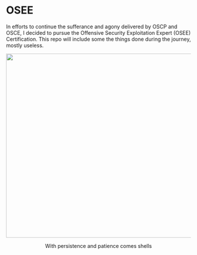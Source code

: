 # OSEE
In efforts to continue the sufferance and agony delivered by OSCP and OSCE, I decided to pursue the Offensive Security Exploitation Expert (OSEE) Certification. This repo will include some the things done during the journey, mostly useless.


<p align="center">
  <img height=500 width=900 src="https://media.giphy.com/media/3o7aTHHoyD2LwTE6Fa/giphy.gif">
</p>

<p align="center">
With persistence and patience comes shells
</p>
